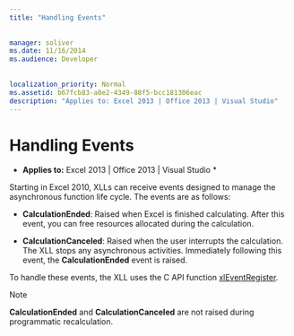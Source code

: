 ```yaml
---
title: "Handling Events"
 
 
manager: soliver
ms.date: 11/16/2014
ms.audience: Developer
 
 
localization_priority: Normal
ms.assetid: b67fcb83-a0e2-4349-88f5-bcc181306eac
description: "Applies to: Excel 2013 | Office 2013 | Visual Studio"
---
```


# Handling Events

 * **Applies to:** Excel 2013 | Office 2013 | Visual Studio * 
  
Starting in Excel 2010, XLLs can receive events designed to manage the asynchronous function life cycle. The events are as follows:
  
- **CalculationEnded**: Raised when Excel is finished calculating. After this event, you can free resources allocated during the calculation.
    
- **CalculationCanceled**: Raised when the user interrupts the calculation. The XLL stops any asynchronous activities. Immediately following this event, the **CalculationEnded** event is raised. 
    
To handle these events, the XLL uses the C API function [xlEventRegister](xleventregister.md). 
  
> [!NOTE]
> **CalculationEnded** and **CalculationCanceled** are not raised during programmatic recalculation. 
  

